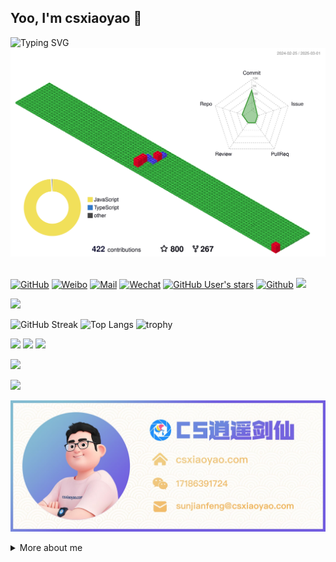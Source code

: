 ## Yoo, I'm csxiaoyao 👋
![Typing SVG](https://readme-typing-svg.demolab.com?font=Fira+Code&size=30&duration=2000&pause=1000&color=F79232&background=1942FF00&multiline=true&width=435&lines=%E4%BD%A0%E5%A5%BD%EF%BC%8C%E6%88%91%E6%98%AFCS%E9%80%8D%E9%81%A5%E5%89%91%E4%BB%99%F0%9F%91%8B)
‍
![](./profile-3d-contrib/profile-gitblock.svg)
‍


[![GitHub](https://img.shields.io/badge/dynamic/json?logo=github&label=GitHub&labelColor=2C2E43&color=2C2E43&query=%24.count&url=https%3A%2F%2Fapi.swo.moe%2Fstats%2Fgithub%2Fcsxiaoyaojianxian)](https://github.com/csxiaoyaojianxian)
[![Weibo](https://img.shields.io/badge/dynamic/json?logo=sina-weibo&label=Weibo&labelColor=2C2E43&color=2C2E43&query=%24.count&url=https%3A%2F%2Fapi.swo.moe%2Fstats%2Fweibo%2F2326436672)](https://weibo.com/u/2326436672)
[![Mail](https://img.shields.io/badge/-sunjianfeng@csxiaoyao.com-gray?style=flat-square&logo=gmail&logoColor=red&link=)](mailto:sunjianfeng@csxiaoyao.com)
[![Wechat](https://img.shields.io/badge/-17186391724-07c160?style=flat-square&logo=Wechat&logoColor=white&link=https://www.csxiaoyao.com/)](https://csxiaoyao.com)
[![GitHub User's stars](https://img.shields.io/github/stars/Turkyden?style=social)](https://github.com/Turkyden)
[![Github](https://img.shields.io/github/followers/Turkyden?label=Follow&style=social)](https://github.com/Turkyden)
![](https://visitor-badge.glitch.me/badge?page_id=csxiaoyaojianxian.csxiaoyaojianxian&left_color=green&right_color=red)

![](https://github-readme-activity-graph.vercel.app/graph?username=csxiaoyaojianxian&theme=vue)

![GitHub Streak](https://streak-stats.demolab.com/?user=csxiaoyaojianxian)
![Top Langs](https://github-readme-stats.vercel.app/api/top-langs/?username=csxiaoyaojianxian)
![trophy](https://github-profile-trophy.vercel.app/?username=csxiaoyaojianxian)

<img src="https://img.shields.io/badge/-HTML5-E34F26?style=flat-square&logo=html5&logoColor=white" /> 
<img src="https://img.shields.io/badge/-CSS3-1572B6?style=flat-square&logo=css3" /> 
<img src="https://img.shields.io/badge/-JavaScript-oringe?style=flat-square&logo=javascript" />



![](https://wx1.sinaimg.cn/bmiddle/8aaa9b40gy1frfkon6z63g208c08cqeb.gif)

![](https://github-readme-stats.vercel.app/api?username=csxiaoyaojianxian)

![](https://raw.githubusercontent.com/csxiaoyaojianxian/ImageHosting/master/img/sign.jpg)



<details>
<summary>More about me</summary>

<br/>

[![github](https://cdn.jsdelivr.net/gh/turkyden/md-resume/logo/social/github.png)](https://github.com/csxiaoyaojianxian) 🇨🇳

</details>

